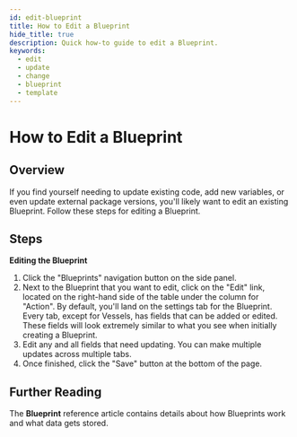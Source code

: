 ```yaml
---
id: edit-blueprint
title: How to Edit a Blueprint
hide_title: true
description: Quick how-to guide to edit a Blueprint.
keywords:
  - edit
  - update
  - change
  - blueprint
  - template
---
```


# How to Edit a Blueprint

## Overview

If you find yourself needing to update existing code, add new variables, or even update external package versions, you'll likely want to edit an existing Blueprint. Follow these steps for editing a Blueprint.

## Steps

**Editing the Blueprint**

1. Click the "Blueprints" navigation button on the side panel.
2. Next to the Blueprint that you want to edit, click on the "Edit" link, located on the right-hand side of the table under the column for "Action". By default, you'll land on the settings tab for the Blueprint. Every tab, except for Vessels, has fields that can be added or edited. These fields will look extremely similar to what you see when initially creating a Blueprint.
3. Edit any and all fields that need updating. You can make multiple updates across multiple tabs.
4. Once finished, click the "Save" button at the bottom of the page.

## Further Reading

The **Blueprint** reference article contains details about how Blueprints work and what data gets stored.
